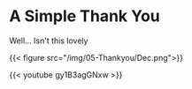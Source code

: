 # A Simple Thank You


Well... Isn't this lovely

{{< figure src="/img/05-Thankyou/Dec.png">}}

{{< youtube gy1B3agGNxw >}}

